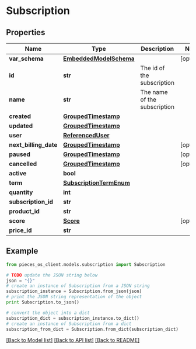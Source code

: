 # Subscription


## Properties
Name | Type | Description | Notes
------------ | ------------- | ------------- | -------------
**var_schema** | [**EmbeddedModelSchema**](EmbeddedModelSchema.md) |  | [optional] 
**id** | **str** | The id of the subscription | 
**name** | **str** | The name of the subscription | 
**created** | [**GroupedTimestamp**](GroupedTimestamp.md) |  | 
**updated** | [**GroupedTimestamp**](GroupedTimestamp.md) |  | 
**user** | [**ReferencedUser**](ReferencedUser.md) |  | 
**next_billing_date** | [**GroupedTimestamp**](GroupedTimestamp.md) |  | [optional] 
**paused** | [**GroupedTimestamp**](GroupedTimestamp.md) |  | [optional] 
**cancelled** | [**GroupedTimestamp**](GroupedTimestamp.md) |  | [optional] 
**active** | **bool** |  | 
**term** | [**SubscriptionTermEnum**](SubscriptionTermEnum.md) |  | 
**quantity** | **int** |  | 
**subscription_id** | **str** |  | 
**product_id** | **str** |  | 
**score** | [**Score**](Score.md) |  | [optional] 
**price_id** | **str** |  | 

## Example

```python
from pieces_os_client.models.subscription import Subscription

# TODO update the JSON string below
json = "{}"
# create an instance of Subscription from a JSON string
subscription_instance = Subscription.from_json(json)
# print the JSON string representation of the object
print Subscription.to_json()

# convert the object into a dict
subscription_dict = subscription_instance.to_dict()
# create an instance of Subscription from a dict
subscription_from_dict = Subscription.from_dict(subscription_dict)
```
[[Back to Model list]](../README.md#documentation-for-models) [[Back to API list]](../README.md#documentation-for-api-endpoints) [[Back to README]](../README.md)


